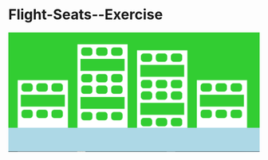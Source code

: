 # Flight-Seats--Exercise
![alt text](https://github.com/georgekuttycl/Flight-Seats--Exercise/blob/master/assets/images/img.PNG)
